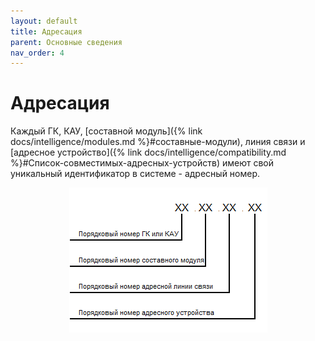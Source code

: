 ```yaml
---
layout: default
title: Адресация
parent: Основные сведения
nav_order: 4
---
```


# Адресация
Каждый ГК, КАУ, [составной модуль]({% link docs/intelligence/modules.md %}#составные-модули), линия связи и [адресное устройство]({% link docs/intelligence/compatibility.md %}#Список-совместимых-адресных-устройств) имеют свой уникальный идентификатор в системе - адресный номер.

<p align="center">
<img src="../../assets/images/addressing.png">
</p>

